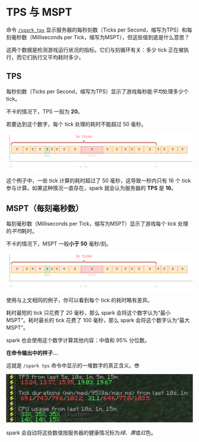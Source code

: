 # TPS 与 MSPT

命令 [`/spark tps`](https://spark.lucko.me/docs/Command-Usage#spark-tps) 显示服务器的每秒刻数（Ticks per Second，缩写为TPS）和每刻毫秒数（Milliseconds per Tick，缩写为MSPT），但这些值到底是什么意思？

这两个数据是检测游戏运行状况的指标。它们与刻循环有关：多少 tick 正在被执行，而它们执行又平均耗时多少。

## TPS

每秒刻数（Ticks per Second，缩写为TPS）显示了游戏每秒能*平均*处理多少个 tick。

不卡的情况下，TPS 一般为 **20**。

若要达到这个数字，每个 tick 处理的耗时不能超过 50 毫秒。

![](images/ticks-lagging-breakdown.png '一个服务器刻循环的示意图。')


这个例子中，一些 tick 计算的耗时超过了 50 毫秒，这导致一秒内只有 16 个 tick 参与计算。如果这种情况一直存在，spark 就会认为服务器的 **TPS** 是 **16**。

## MSPT（每刻毫秒数）

每刻毫秒数（Milliseconds per Tick，缩写为MSPT）显示了游戏每个 tick 处理的*平均*耗时。

不卡的情况下，MSPT 一般**小于 50** 毫秒/刻。

![](images/ticks-lagging-breakdown.png '一个服务器刻循环的示意图。')


使用与上文相同的例子，你可以看到每个 tick 的耗时略有差异。

耗时最短的 tick 只花费了 20 毫秒，那么 spark 会将这个数字认为“最小 MSPT”。耗时最长的 tick 花费了 100 毫秒，那么 spark 会将这个数字认为“最大 MSPT”。

spark 也会使用这个数字计算其他内容：中值和 95% 分位数。

**在命令输出中的样子...**

这就是 `/spark tps` 命令中显示的一堆数字的真正含义。😎

![](images/tps-and-mspt.png)

spark 会自动将这些数值按服务器的健康情况标为*绿*、*黄*或*红*色。